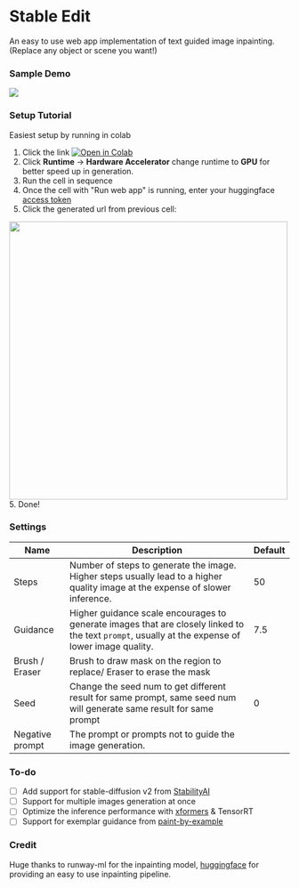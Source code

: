 # Stable Edit
An easy to use web app implementation of text guided image inpainting. (Replace any object or scene you want!)

### Sample Demo
<img src="https://user-images.githubusercontent.com/51978507/208395247-8d21c092-6318-4798-b073-c30e3c827069.mp4">

### Setup Tutorial
Easiest setup by running in colab 

1. Click the link <a href="https://colab.research.google.com/drive/164x0t9KAVgxA6OqXoBDeUBWxCBDjABuI?usp=sharing"> <img alt="Open in Colab" src="https://colab.research.google.com/assets/colab-badge.svg" /></a>  
2. Click **Runtime** -> **Hardware Accelerator** change runtime to **GPU** for better speed up in generation.
3. Run the cell in sequence
4. Once the cell with "Run web app" is running, enter your huggingface [access token](https://huggingface.co/docs/hub/security-tokens)
5. Click the generated url from previous cell:
<img src="https://user-images.githubusercontent.com/51978507/208403425-8ddca635-93b7-4eef-93c6-28ab2edcedc6.png" width = 500>
5. Done!


### Settings

| Name      | Description | Default|
| ----------- | ----------- |-----------|
| Steps     | Number of steps to generate the image. Higher steps usually lead to a higher quality image at the expense of slower inference.| 50 |
| Guidance   | Higher guidance scale encourages to generate images that are closely linked to the text `prompt`, usually at the expense of lower image quality.| 7.5 |   
| Brush / Eraser   |Brush to draw mask on the region to replace/ Eraser to erase the mask |  |   
| Seed  |Change the seed num to get different result for same prompt, same seed num will generate same result for same prompt| 0 |  
| Negative prompt  |The prompt or prompts not to guide the image generation.| |  

### To-do

- [ ] Add support for stable-diffusion v2 from [StabilityAI](https://github.com/Stability-AI/stablediffusion)
- [ ] Support for multiple images generation at once
- [ ] Optimize the inference performance with [xformers](https://github.com/facebookresearch/xformers) & TensorRT
- [ ] Support for exemplar guidance from [paint-by-example](https://github.com/Fantasy-Studio/Paint-by-Example)

### Credit
Huge thanks to runway-ml for the inpainting model, [huggingface](https://github.com/huggingface/diffusers) for providing an easy to use inpainting pipeline.
